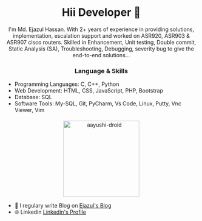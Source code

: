 <h1 align="center"> Hii Developer 👋 </h1>
<p align="center"> I'm Md. Ejazul Hassan. With 2+ years of experience in providing solutions, implementation, escalation support and worked on ASR920, ASR903 & ASR907 cisco routers. Skilled in Enhancement, Unit testing, Double commit, Static Analysis (SA), Troubleshooting, Debugging, severity bug to give the end-to-end solutions... </p>

<h3 align="center"> Language & Skills </h3>

* Programming Languages:	C, C++, Python
* Web Development:	HTML, CSS, JavaScript, PHP, Bootstrap
* Database:	SQL
* Software Tools:	My-SQL, Git, PyCharm, Vs Code, Linux, Putty, Vnc Viewer, Vim

<h4 align="center"></h4>

<p align="center">
<a href="https://hassanejazul786.github.io/PortFolio/dist/" target="blank"><img align="center" src="https://www.agltechnologies.com/wp-content/uploads/2018/05/website-importance-for-business.jpg" alt="aayushi-droid" height="200" width="200" /></a> 
</p> 


* 📝 I regulary write Blog on [Ejazul's Blog](https://kgptalkie.com/author/mdejazul-hassan/)<br>
* 🌐 Linkedin [Linkedin's Profile](https://www.linkedin.com/in/md-ejazul-hassan/)
